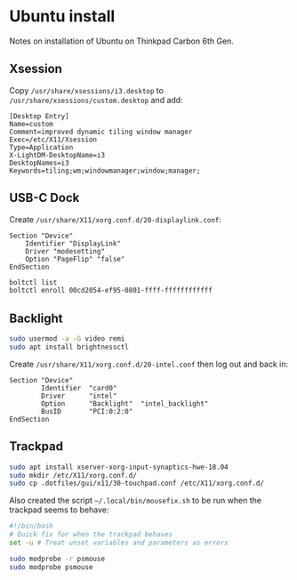 # Ubuntu install

Notes on installation of Ubuntu on Thinkpad Carbon 6th Gen.

## Xsession

Copy `/usr/share/xsessions/i3.desktop` to `/usr/share/xsessions/custom.desktop` and add:

```text
[Desktop Entry]
Name=custom
Comment=improved dynamic tiling window manager
Exec=/etc/X11/Xsession
Type=Application
X-LightDM-DesktopName=i3
DesktopNames=i3
Keywords=tiling;wm;windowmanager;window;manager;
```

## USB-C Dock

Create `/usr/share/X11/xorg.conf.d/20-displaylink.conf`:

```text
Section "Device"
    Identifier "DisplayLink"
    Driver "modesetting"
    Option "PageFlip" "false"
EndSection
```

```sh
boltctl list
boltctl enroll 00cd2054-ef95-0801-ffff-ffffffffffff
```

## Backlight

```sh
sudo usermod -a -G video remi
sudo apt install brightnessctl
```

Create `/usr/share/X11/xorg.conf.d/20-intel.conf` then log out and back in:

```text
Section "Device"
        Identifier  "card0"
        Driver      "intel"
        Option      "Backlight"  "intel_backlight"
        BusID       "PCI:0:2:0"
EndSection
```

## Trackpad

```sh
sudo apt install xserver-xorg-input-synaptics-hwe-18.04
sudo mkdir /etc/X11/xorg.conf.d/
sudo cp .dotfiles/gui/x11/30-touchpad.conf /etc/X11/xorg.conf.d/
```

Also created the script `~/.local/bin/mousefix.sh` to be run when the trackpad seems to behave:

```sh
#!/bin/bash
# Quick fix for when the trackpad behaves
set -u # Treat unset variables and parameters as errors

sudo modprobe -r psmouse
sudo modprobe psmouse
```
